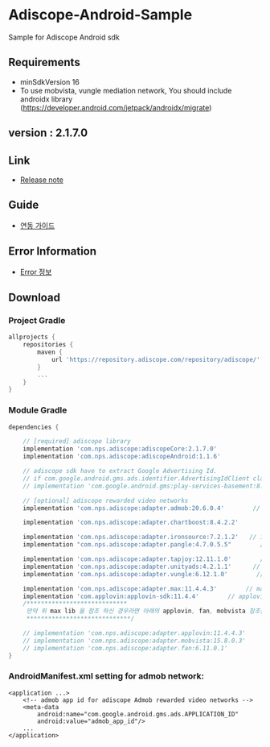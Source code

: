 # Adiscope-Android-Sample
Sample for Adiscope Android sdk


## Requirements
- minSdkVersion 16
- To use mobvista, vungle mediation network, You should include androidx library (https://developer.android.com/jetpack/androidx/migrate)

## version : 2.1.7.0

## Link
- [Release note](https://github.com/adiscope/Adiscope-Android-Sample/wiki/release_note)

## Guide
- [연동 가이드](https://github.com/adiscope/Adiscope-Android-Sample/blob/master/AdiscopeSDKGuide.md)

## Error Information
- [Error 정보](https://github.com/adiscope/Adiscope-Android-Sample/blob/master/docs/error_info.md)

## Download

### Project Gradle
```gradle
allprojects {
    repositories {
        maven {
            url 'https://repository.adiscope.com/repository/adiscope/'
        }
        ...
    }
}
```

### Module Gradle
```gradle
dependencies {

    // [required] adiscope library
    implementation 'com.nps.adiscope:adiscopeCore:2.1.7.0'
    implementation 'com.nps.adiscope:adiscopeAndroid:1.1.6'

    // adiscope sdk have to extract Google Advertising Id.
    // if com.google.android.gms.ads.identifier.AdvertisingIdClient class is not included in your app, uncomment following code
    // implementation 'com.google.android.gms:play-services-basement:8.3.0'

    // [optional] adiscope rewarded video networks
    implementation 'com.nps.adiscope:adapter.admob:20.6.0.4'        // admob (use play-services-ads:20.6.0 dependency)

    implementation 'com.nps.adiscope:adapter.chartboost:8.4.2.2'        // chartboost

    implementation 'com.nps.adiscope:adapter.ironsource:7.2.1.2'   // ironsource
    implementation "com.nps.adiscope:adapter.pangle:4.7.0.5.5"        // pangle

    implementation 'com.nps.adiscope:adapter.tapjoy:12.11.1.0'        // tapjoy
    implementation 'com.nps.adiscope:adapter.unityads:4.2.1.1'      // unityads
    implementation 'com.nps.adiscope:adapter.vungle:6.12.1.0'        // vungle (use androidx)

    implementation 'com.nps.adiscope:adapter.max:11.4.4.3'        // max
    implementation 'com.applovin:applovin-sdk:11.4.4'        // applovin 앱러빈은 직접 참조 해야함
    /****************************
     만약 위 max lib 을 참조 하신 경우라면 아래의 applovin, fan, mobvista 참조를 하시면 안됩니다.
     *****************************/

    // implementation 'com.nps.adiscope:adapter.applovin:11.4.4.3'        // applovin
    // implementation 'com.nps.adiscope:adapter.mobvista:15.8.0.3'     // mobvista (use androidx)
    // implementation 'com.nps.adiscope:adapter.fan:6.11.0.1'           // fan
}
```

### AndroidManifest.xml setting for admob network:
```
<application ...>
    <!-- admob app id for adiscope Admob rewarded video networks -->
    <meta-data
        android:name="com.google.android.gms.ads.APPLICATION_ID"
        android:value="admob_app_id"/>
    ...
</application>
```

